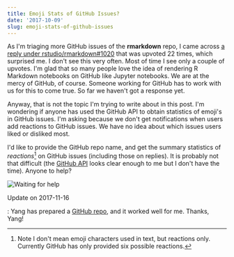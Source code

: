 ```yaml
---
title: Emoji Stats of GitHub Issues?
date: '2017-10-09'
slug: emoji-stats-of-github-issues
---
```


As I'm triaging more GitHub issues of the **rmarkdown** repo, I came across [a reply under rstudio/rmarkdown#1020](https://github.com/rstudio/rmarkdown/issues/1020#issuecomment-320504839) that was upvoted 22 times, which surprised me. I don't see this very often. Most of time I see only a couple of upvotes. I'm glad that so many people love the idea of rendering R Markdown notebooks on GitHub like Jupyter notebooks. We are at the mercy of GitHub, of course. Someone working for GitHub has to work with us for this to come true. So far we haven't got a response yet.

Anyway, that is not the topic I'm trying to write about in this post. I'm wondering if anyone has used the GitHub API to obtain statistics of emoji's in GitHub issues. I'm asking because we don't get notifications when users add reactions to GitHub issues. We have no idea about which issues users liked or disliked most.

I'd like to provide the GitHub repo name, and get the summary statistics of _reactions_[^1] on GitHub issues (including those on replies). It is probably not that difficult (the [GitHub API](https://developer.github.com/v3/issues/) looks clear enough to me but I don't have the time). Anyone to help?

![Waiting for help](https://slides.yihui.org/gif/questions.gif)

Update on 2017-11-16

:   Yang has prepared a [GitHub repo](https://github.com/yiluheihei/github_issues_reactions), and it worked well for me. Thanks, Yang!

[^1]: Note I don't mean emoji characters used in text, but reactions only. Currently GitHub has only provided six possible reactions.
